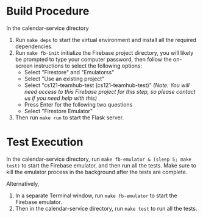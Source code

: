 # Build Procedure
In the calendar-service directory
1. Run `make deps` to start the virtual environment and install all the required dependencies.
2. Run `make fb-init` initialize the Firebase project directory, you will likely be prompted to type your computer password, then follow the on-screen instructions to select the following options:
    - Select "Firestore" and "Emulatorss"
    - Select "Use an existing project"
    - Select "cs121-teamhub-test (cs121-teamhub-test)" *(Note: You will need access to this Firebase project for this step, so please contact us if you need help with this)*
    - Press Enter for the following two questions
    - Select "Firestore Emulator"
2. Then run `make run` to start the Flask server.

# Test Execution
In the calendar-service directory, run `make fb-emulator & (sleep 5; make test)` to start the Firebase emulator, and then run all the tests. Make sure to kill the emulator process in the background after the tests are complete.

Alternatively,
1. In a separate Terminal window, run `make fb-emulator` to start the Firebase emulator.
2. Then in the calendar-service directory, run `make test` to run all the tests.
